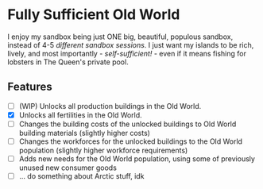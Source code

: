 # Fully Sufficient Old World

I enjoy my sandbox being just ONE big, beautiful, populous sandbox, instead of 4-5 _different sandbox sessions_. I just want my islands to be rich, lively, and most importantly - _self-sufficient!_ - even if it means fishing for lobsters in The Queen's private pool.

## Features

- [ ] (WIP) Unlocks all production buildings in the Old World.
- [x] Unlocks all fertilities in the Old World.
- [ ] Changes the building costs of the unlocked buildings to Old World building materials (slightly higher costs)
- [ ] Changes the workforces for the unlocked buildings to the Old World population (slightly higher workforce requirements)
- [ ] Adds new needs for the Old World population, using some of previously unused new consumer goods
- [ ] ... do something about Arctic stuff, idk